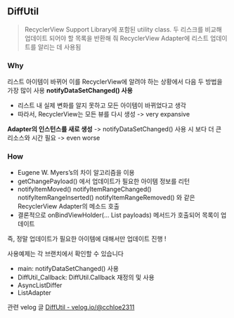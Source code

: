 ## DiffUtil
> RecyclerView Support Library에 포함된 utility class. 두 리스크를 비교해 업데이트 되어야 할 목록을 반환해 줘 RecyclerView Adapter에 리스트 업데이트를 알리는 데 사용됨

### Why
리스트 아이템이 바뀌어 이를 RecyclerView에 알려야 하는 상황에서 다음 두 방법을 가장 많이 사용
**notifyDataSetChanged() 사용**
- 리스트 내 실제 변화를 알지 못하고 모든 아이템이 바뀌었다고 생각
- 따라서, RecyclerView는 모든 뷰를 다시 생성 -> very expansive

**Adapter의 인스턴스를 새로 생성**
-> notifyDataSetChanged() 사용 시 보다 더 큰 리소스와 시간 필요 -> even worse
### How
- Eugene W. Myers’s의 차이 알고리즘을 이용
- getChangePayload() 에서 업데이트가 필요한 아이템 정보를 리턴
- notifyItemMoved()
notifyItemRangeChanged()
notifyItemRangeInserted()
notifyItemRangeRemoved()
와 같은 RecyclerView Adapter의 메소드 호출
- 결론적으로 onBindViewHolder(… List payloads) 메서드가 호출되어 목록이 업데이트

즉, 정말 업데이트가 필요한 아이템에 대해서만 업데이트 진행 !

사용예제는 각 브랜치에서 확인할 수 있습니다
- main: notifyDataSetChanged() 사용
- DiffUtil_Callback: DiffUtil.Callback 재정의 및 사용
- AsyncListDiffer
- ListAdapter

관련 velog 글
[DiffUtil - velog.io/@cchloe2311](https://velog.io/@cchloe2311/%EC%95%88%EB%93%9C%EB%A1%9C%EC%9D%B4%EB%93%9C-DiffUtil)

